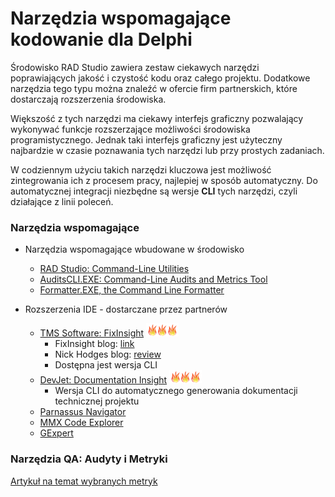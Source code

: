 # Narzędzia wspomagające kodowanie dla Delphi

Środowisko RAD Studio zawiera zestaw ciekawych narzędzi poprawiających jakość i czystość kodu oraz całego projektu. Dodatkowe narzędzia tego typu można znaleźć w ofercie firm partnerskich, które dostarczają rozszerzenia środowiska.

Większość z tych narzędzi ma ciekawy interfejs graficzny pozwalający wykonywać funkcje rozszerzające możliwości środowiska programistycznego. Jednak taki interfejs graficzny jest użyteczny najbardzie w czasie poznawania tych narzędzi lub przy prostych zadaniach.

W codziennym użyciu takich narzędzi kluczowa jest możliwość zintegrowania ich z procesem pracy, najlepiej w sposób automatyczny. Do automatycznej integracji niezbędne są wersje **CLI** tych narzędzi, czyli działające z linii poleceń.

### Narzędzia wspomagające

* Narzędzia wspomagające wbudowane w środowisko
    * [RAD Studio: Command-Line Utilities](http://docwiki.embarcadero.com/RADStudio/Tokyo/en/Command-Line_Utilities_Index)
    * [AuditsCLI.EXE: Command-Line Audits and Metrics Tool](http://docwiki.embarcadero.com/RADStudio/Tokyo/en/AuditsCLI.EXE,_the_Command_Line_Audits_and_Metrics_Tool)
    * [Formatter.EXE, the Command Line Formatter](http://docwiki.embarcadero.com/RADStudio/Tokyo/en/Formatter.EXE,_the_Command_Line_Formatter)

* Rozszerzenia IDE - dostarczane przez partnerów
    * [TMS Software: FixInsight](https://www.tmssoftware.com/site/fixinsight.asp) ![HOT](./assets/hot21.png)
        * FixInsight blog: [link](http://sourceoddity.com/blog/)
        * Nick Hodges blog: [review](http://www.codingindelphi.com/blog/review-fixinsight/)
        * Dostępna jest wersja CLI
    * [DevJet: Documentation Insight](http://www.devjetsoftware.com/products/documentation-insight/) ![HOT](./assets/hot21.png)
        * Wersja CLI do automatycznego generowania dokumentacji technicznej projektu
    * [Parnassus Navigator](https://parnassus.co/delphi-tools/parnassus-navigator/)
    * [MMX Code Explorer](https://www.mmx-delphi.de)
    * [GExpert](http://www.gexperts.org)


### Narzędzia QA: Audyty i Metryki

[Artykuł na temat wybranych metryk](./AuditsAndMetrics.md)
